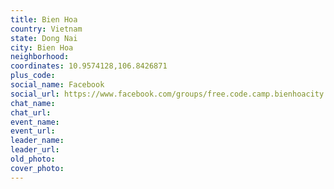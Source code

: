 ```yaml
---
title: Bien Hoa
country: Vietnam
state: Dong Nai
city: Bien Hoa
neighborhood: 
coordinates: 10.9574128,106.8426871
plus_code:
social_name: Facebook
social_url: https://www.facebook.com/groups/free.code.camp.bienhoacity
chat_name:
chat_url:
event_name:
event_url:
leader_name:
leader_url:
old_photo: 
cover_photo:
---
```


